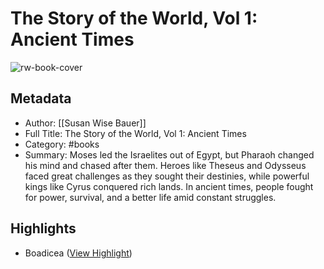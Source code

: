 # The Story of the World, Vol 1: Ancient Times

![rw-book-cover](https://readwise-assets.s3.amazonaws.com/media/reader/parsed_document_assets/211492942/9tMDCOzwXrn2xi_Tq9ME1VnpolKdT48WgT88FFKUIjU-cover-cover.jpeg)

## Metadata
- Author: [[Susan Wise Bauer]]
- Full Title: The Story of the World, Vol 1: Ancient Times
- Category: #books
- Summary: Moses led the Israelites out of Egypt, but Pharaoh changed his mind and chased after them. Heroes like Theseus and Odysseus faced great challenges as they sought their destinies, while powerful kings like Cyrus conquered rich lands. In ancient times, people fought for power, survival, and a better life amid constant struggles.

## Highlights
- Boadicea ([View Highlight](https://read.readwise.io/read/01j83ba7130e43ew57vm9ny9n3))

